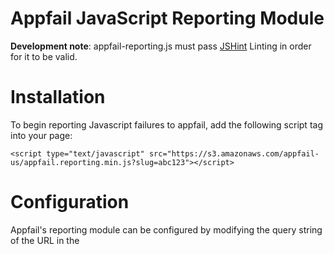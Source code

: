 Appfail JavaScript Reporting Module
==================

**Development note**: appfail-reporting.js must pass [JSHint](http://jshint.com) Linting in order for it to be valid.

Installation
==================
To begin reporting Javascript failures to appfail, add the following script tag into your page:
```
<script type="text/javascript" src="https://s3.amazonaws.com/appfail-us/appfail.reporting.min.js?slug=abc123"></script>
```

Configuration
==================

Appfail's reporting module can be configured by modifying the query string of the URL in the <script /> tag, or by calling a javascript function.

**Settings that can be configured, and their defaults:**
```
appfail.configure({
	slug: 'abc123', 			// your app slug
	processInterval: 10, 	// how often the errors should be sent to the server (try not to DDoS it!)
	daysToStore: 7,			// number of days before stored errors are invalidated
	onBeforeStore: null		// function to parse the report values before it's stored or sent to the server
});
```

**Query string**
Each of these settings can be configured via the query string of the URL in the <script /> include.
```
<script type="text/javascript" src="https://s3.amazonaws.com/appfail-us/appfail.reporting.min.js?slug=abc123"></script>
```

**The following functions are exposed**

- `appfail.reporting.catchManual(e)` use with a `try {} catch(e) {}`
- `appfail.reporting.processQueue()` for manually sending the queue of errors
- `appfail.reporting.storeQueue()` push the current `messageQueue` to `localStorage`
- `appfail.reporting.loadStoredErrors()` restore the saved errors from `localStorage` to the internal `messageQueue`. **Note:** This does not automatically run `processQueue`, and will need to be manually triggered.

Links & Resources
==================

The REST API for Appfail is documented here:
http://support.appfail.net/kb/rest-api-for-reporting-failures/rest-api-documentation-for-failure-reporting